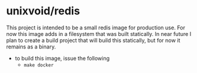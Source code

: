 # unixvoid/redis
This project is intended to be a small redis image for production use.
For now this image adds in a filesystem that was built statically.  In
near future I plan to create a build project that will build this statically,
but for now it remains as a binary.

- to build this image, issue the following
  - `make docker`
